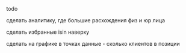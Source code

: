 todo

сделать аналитику, где большие расхождения физ и юр лица

сделать избранные isin наверху

сделать на графике в точках данные - сколько клиентов в позиции